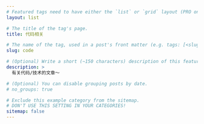 ```yaml
---
# Featured tags need to have either the `list` or `grid` layout (PRO only).
layout: list

# The title of the tag's page.
title: 代码相关

# The name of the tag, used in a post's front matter (e.g. tags: [<slug>]).
slug: code

# (Optional) Write a short (~150 characters) description of this featured tag.
description: >
  有关代码/技术的文章～

# (Optional) You can disable grouping posts by date.
# no_groups: true

# Exclude this example category from the sitemap.
# DON'T USE THIS SETTING IN YOUR CATEGORIES!
sitemap: false
---
```

